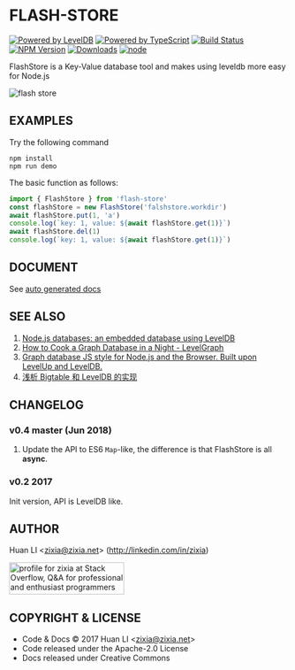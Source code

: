 # FLASH-STORE

[![Powered by LevelDB](https://img.shields.io/badge/Powered%20By-LevelDB-green.svg)](https://leveldb.org/) 
[![Powered by TypeScript](https://img.shields.io/badge/Powered%20By-TypeScript-blue.svg)](https://www.typescriptlang.org/)
[![Build Status](https://travis-ci.com/zixia/flash-store.svg?branch=master)](https://travis-ci.com/zixia/flash-store)
[![NPM Version](https://badge.fury.io/js/flash-store.svg)](https://badge.fury.io/js/flash-store)
[![Downloads](http://img.shields.io/npm/dm/flash-store.svg?style=flat-square)](https://npmjs.org/package/flash-store)
[![node](https://img.shields.io/node/v/flash-store.svg?maxAge=604800)](https://nodejs.org/)

FlashStore is a Key-Value database tool and makes using leveldb more easy for Node.js

![flash store](https://zixia.github.io/flash-store/images/flash-store.png)

## EXAMPLES

Try the following command

```shell
npm install
npm run demo
```

The basic function as follows:

```ts
import { FlashStore } from 'flash-store'
const flashStore = new FlashStore('falshstore.workdir')
await flashStore.put(1, 'a')
console.log(`key: 1, value: ${await flashStore.get(1)}`)
await flashStore.del(1)
console.log(`key: 1, value: ${await flashStore.get(1)}`)
```

## DOCUMENT

See [auto generated docs](https://zixia.github.io/flash-store)

## SEE ALSO

1. [Node.js databases: an embedded database using LevelDB](https://blog.yld.io/2016/10/24/node-js-databases-an-embedded-database-using-leveldb)
1. [How to Cook a Graph Database in a Night - LevelGraph](http://nodejsconfit.levelgraph.io/)
1. [Graph database JS style for Node.js and the Browser. Built upon LevelUp and LevelDB.](https://github.com/levelgraph/levelgraph)
1. [浅析 Bigtable 和 LevelDB 的实现](http://draveness.me/bigtable-leveldb.html)

## CHANGELOG

### v0.4 master (Jun 2018)

1. Update the API to ES6 `Map`-like, the difference is that FlashStore is all **async**.

### v0.2 2017

Init version, API is LevelDB like.

## AUTHOR

Huan LI \<zixia@zixia.net\> (http://linkedin.com/in/zixia)

<a href="http://stackoverflow.com/users/1123955/zixia">
  <img src="http://stackoverflow.com/users/flair/1123955.png" width="208" height="58" alt="profile for zixia at Stack Overflow, Q&amp;A for professional and enthusiast programmers" title="profile for zixia at Stack Overflow, Q&amp;A for professional and enthusiast programmers">
</a>

## COPYRIGHT & LICENSE

* Code & Docs © 2017 Huan LI \<zixia@zixia.net\>
* Code released under the Apache-2.0 License
* Docs released under Creative Commons
